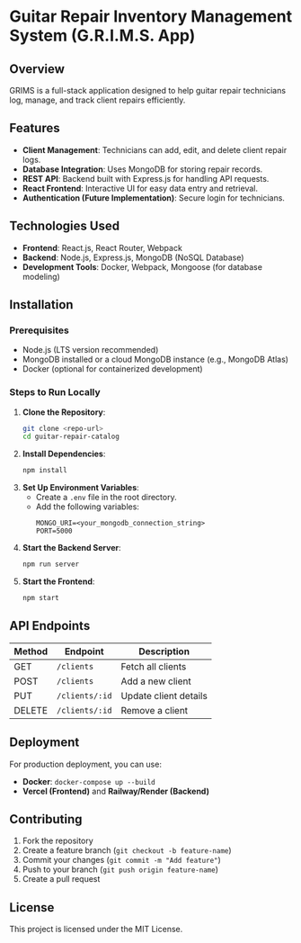 # Guitar Repair Inventory Management System (G.R.I.M.S. App)

## Overview
GRIMS is a full-stack application designed to help guitar repair technicians log, manage, and track client repairs efficiently.

## Features
- **Client Management**: Technicians can add, edit, and delete client repair logs.
- **Database Integration**: Uses MongoDB for storing repair records.
- **REST API**: Backend built with Express.js for handling API requests.
- **React Frontend**: Interactive UI for easy data entry and retrieval.
- **Authentication (Future Implementation)**: Secure login for technicians.

## Technologies Used
- **Frontend**: React.js, React Router, Webpack
- **Backend**: Node.js, Express.js, MongoDB (NoSQL Database)
- **Development Tools**: Docker, Webpack, Mongoose (for database modeling)

## Installation
### Prerequisites
- Node.js (LTS version recommended)
- MongoDB installed or a cloud MongoDB instance (e.g., MongoDB Atlas)
- Docker (optional for containerized development)

### Steps to Run Locally
1. **Clone the Repository**:
   ```sh
   git clone <repo-url>
   cd guitar-repair-catalog
   ```
2. **Install Dependencies**:
   ```sh
   npm install
   ```
3. **Set Up Environment Variables**:
   - Create a `.env` file in the root directory.
   - Add the following variables:
     ```env
     MONGO_URI=<your_mongodb_connection_string>
     PORT=5000
     ```
4. **Start the Backend Server**:
   ```sh
   npm run server
   ```
5. **Start the Frontend**:
   ```sh
   npm start
   ```

## API Endpoints
| Method | Endpoint        | Description           |
|--------|---------------|----------------------|
| GET    | `/clients`    | Fetch all clients    |
| POST   | `/clients`    | Add a new client     |
| PUT    | `/clients/:id` | Update client details |
| DELETE | `/clients/:id` | Remove a client      |

## Deployment
For production deployment, you can use:
- **Docker**: `docker-compose up --build`
- **Vercel (Frontend)** and **Railway/Render (Backend)**

## Contributing
1. Fork the repository
2. Create a feature branch (`git checkout -b feature-name`)
3. Commit your changes (`git commit -m "Add feature"`)
4. Push to your branch (`git push origin feature-name`)
5. Create a pull request

## License
This project is licensed under the MIT License.

